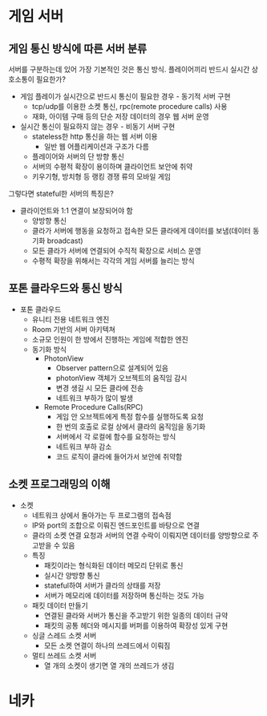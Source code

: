 # 게임 서버
## 게임 통신 방식에 따른 서버 분류
서버를 구분하는데 있어 가장 기본적인 것은 통신 방식. 
플레이어끼리 반드시 실시간 상호소통이 필요한가?
- 게임 플레이가 실시간으로 반드시 통신이 필요한 경우 - 동기적 서버 구현
	- tcp/udp를 이용한 소켓 통신, rpc(remote procedure calls) 사용
	- 재화, 아이템 구매 등의 단순 저장 데이터의 경우 웹 서버 운영
- 실시간 통신이 필요하지 않는 경우 - 비동기 서버 구현
	- stateless한 http 통신을 하는 웹 서버 이용
		- 일반 웹 어플리케이션과 구조가 다름
	- 플레이어와 서버의 단 방향 통신
	- 서버의 수평적 확장이 용이하며 클라이언트 보안에 취약
	- 키우기형, 방치형 등 랭킹 경쟁 류의 모바일 게임

그렇다면 stateful한 서버의 특징은?
- 클라이언트와 1:1 연결이 보장되어야 함
	- 양방향 통신
	- 클라가 서버에 행동을 요청하고 접속한 모든 클라에게 데이터를 보냄(데이터 동기화 broadcast)
	- 모든 클라가 서버에 연결되어 수직적 확장으로 서비스 운영
	- 수평적 확장을 위해서는 각각의 게임 서버를 늘리는 방식
## 포톤 클라우드와 통신 방식
- 포톤 클라우드
	- 유니티 전용 네트워크 엔진
	- Room 기반의 서버 아키텍쳐
	- 소규모 인원이 한 방에서 진행하는 게임에 적합한 엔진
	- 동기화 방식
		- PhotonView
			- Observer pattern으로 설계되어 있음
			- photonView 객체가 오브젝트의 움직임 감시
			- 변경 생길 시 모든 클라에 전송
			- 네트워크 부하가 많이 발생
		- Remote Procedure Calls(RPC) 
			- 게임 안 오브젝트에게 특정 함수를 실행하도록 요청
			- 한 번의 호출로 로컬 상에서 클라의 움직임을 동기화
			- 서버에서 각 로컬에 함수를 요청하는 방식
			- 네트워크 부하 감소
			- 코드 로직이 클라에 들어가서 보안에 취약함

## 소켓 프로그래밍의 이해
- 소켓
	- 네트워크 상에서 돌아가는 두 프로그램의 접속점
	- IP와 port의 조합으로 이뤄진 엔드포인트를 바탕으로 연결
	- 클라의 소켓 연결 요청과 서버의 연결 수락이 이뤄지면 데이터를 양방향으로 주고받을 수 있음
	- 특징
		- 패킷이라는 형식화된 데이터 메모리 단위로 통신
		- 실시간 양방향 통신
		- stateful하여 서버가 클라의 상태를 저장
		- 서버가 메모리에 데이터를 저장하며 통신하는 것도 가능
	- 패킷 데이터 만들기
		- 연결된 클라와 서버가 통신을 주고받기 위한 일종의 데이터 규약
		- 패킷의 공통 헤더와 메시지를 버퍼를 이용하여 확장성 있게 구현
	- 싱글 스레드 소켓 서버
		- 모든 소켓 연결이 하나의 쓰레드에서 이뤄짐
	- 멀티 쓰레드 소켓 서버 
		- 열 개의 소켓이 생기면 열 개의 쓰레드가 생김

# 네카


